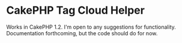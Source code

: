 # CakePHP Tag Cloud Helper

Works in CakePHP 1.2. I'm open to any suggestions for functionality. Documentation forthcoming, but the code should do for now.
